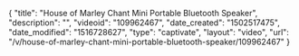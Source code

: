 {
    "title": "House of Marley Chant Mini Portable Bluetooth Speaker",
    "description": "",
    "videoid": "109962467",
    "date_created": "1502517475",
    "date_modified": "1516728627",
    "type": "captivate",
    "layout": "video",
    "url": "\/v\/house-of-marley-chant-mini-portable-bluetooth-speaker\/109962467"
}